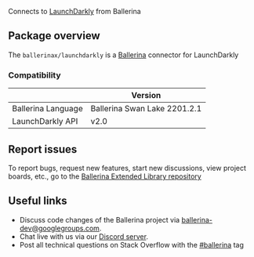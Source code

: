 Connects to [LaunchDarkly](https://apidocs.launchdarkly.com/) from Ballerina

## Package overview
The `ballerinax/launchdarkly` is a [Ballerina](https://ballerina.io/) connector for LaunchDarkly

### Compatibility
|                    | Version                   |
|--------------------|---------------------------|
| Ballerina Language | Ballerina Swan Lake 2201.2.1|
| LaunchDarkly API   | v2.0                      |

## Report issues
To report bugs, request new features, start new discussions, view project boards, etc., go to the [Ballerina Extended Library repository](https://github.com/ballerina-platform/ballerina-extended-library)

## Useful links
- Discuss code changes of the Ballerina project via [ballerina-dev@googlegroups.com](mailto:ballerina-dev@googlegroups.com).
- Chat live with us via our [Discord server](https://discord.gg/ballerinalang).
- Post all technical questions on Stack Overflow with the [#ballerina](https://stackoverflow.com/questions/tagged/ballerina) tag

